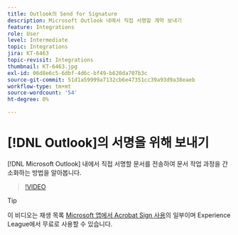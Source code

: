 ```yaml
---
title: Outlook의 Send for Signature
description: Microsoft Outlook 내에서 직접 서명할 계약 보내기
feature: Integrations
role: User
level: Intermediate
topic: Integrations
jira: KT-6463
topic-revisit: Integrations
thumbnail: KT-6463.jpg
exl-id: 06d8e6c5-6dbf-4d6c-bf49-b620da707b3c
source-git-commit: 51d1a59999a7132cb6e47351cc39a93d9a38eaeb
workflow-type: tm+mt
source-wordcount: '54'
ht-degree: 0%

---
```


# [!DNL Outlook]의 서명을 위해 보내기

[!DNL Microsoft Outlook] 내에서 직접 서명할 문서를 전송하여 문서 작업 과정을 간소화하는 방법을 알아봅니다.

>[!VIDEO](https://video.tv.adobe.com/v/37839?quality=12&learn=on&hidetitle=true)

>[!TIP]
>
>이 비디오는 재생 목록 [Microsoft 앱에서 Acrobat Sign 사용](https://experienceleague.adobe.com/en/playlists/acrobat-sign-integrate-microsoft-apps)의 일부이며 Experience League에서 무료로 사용할 수 있습니다.
